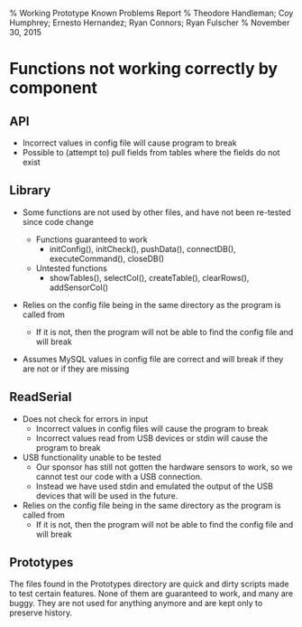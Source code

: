 % Working Prototype Known Problems Report
% Theodore Handleman; Coy Humphrey; Ernesto Hernandez; Ryan Connors; Ryan Fulscher
% November 30, 2015

# Functions not working correctly by component

## API

* Incorrect values in config file will cause program to break
* Possible to (attempt to) pull fields from tables where the fields do not exist

## Library

* Some functions are not used by other files, and have not been re-tested since code change
	* Functions guaranteed to work
		* initConfig(), initCheck(), pushData(), connectDB(), executeCommand(), closeDB()
	* Untested functions
		* showTables(), selectCol(), createTable(), clearRows(), addSensorCol()
* Relies on the config file being in the same directory as the program is called from
	* If it is not, then the program will not be able to find the config file and will break

* Assumes MySQL values in config file are correct and will break if they are not or if they are missing

## ReadSerial

* Does not check for errors in input
	* Incorrect values in config files will cause the program to break
	* Incorrect values read from USB devices or stdin will cause the program to break
* USB functionality unable to be tested
	* Our sponsor has still not gotten the hardware sensors to work, so we cannot test our code with a USB connection.
	* Instead we have used stdin and emulated the output of the USB devices that will be used in the future.
* Relies on the config file being in the same directory as the program is called from
	* If it is not, then the program will not be able to find the config file and will break

## Prototypes

The files found in the Prototypes directory are quick and dirty scripts made to test certain features. None of them are guaranteed to work, and many are buggy. They are not used for anything anymore and are kept only to preserve history.